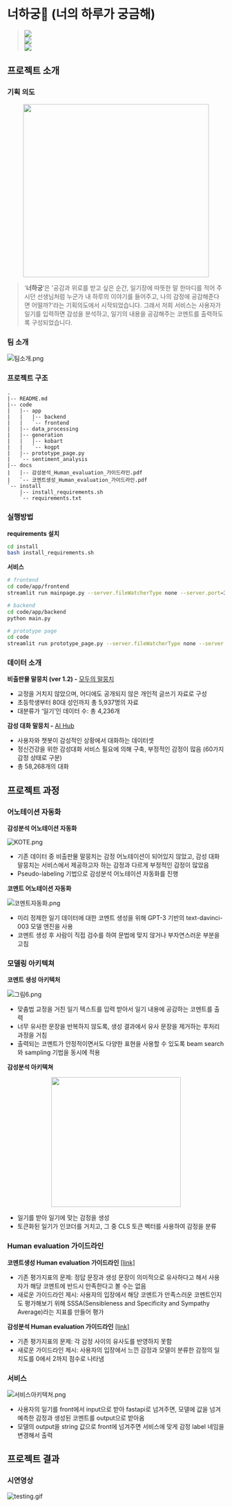 # 너하궁🌙 (너의 하루가 궁금해)  

><a href="https://www.youtube.com/watch?v=w-yj8gZ8As8&t=2s"><img src="https://img.shields.io/badge/Presentation video-F3F3F3?style=for-the-badge&logo=youtube&logoColor=fc2403"/></a>  
<a href="https://github.com/boostcampaitech4lv23nlp1/final-project-level3-nlp-04/blob/main/docs/NLP_04_%EC%9D%BC%EA%B8%B0%20%EA%B0%90%EC%84%B1%EB%B6%84%EC%84%9D%20%EB%B0%8F%20%EC%BD%94%EB%A9%98%ED%8A%B8%20%EC%83%9D%EC%84%B1%20%EC%84%9C%EB%B9%84%EC%8A%A4.pdf"><img src="https://img.shields.io/badge/Presentation (Pdf)-F3F3F3?style=for-the-badge&logo=Microsoft PowerPoint&logoColor=B7472A"/></a>  
<a href="https://github.com/boostcampaitech4lv23nlp1/final-project-level3-nlp-04/tree/main/docs"><img src="https://img.shields.io/badge/Guideline (Pdf)-F3F3F3?style=for-the-badge&logo=Google Sheets&logoColor=34A853"/></a>  
  
## 프로젝트 소개

### 기획 의도

<p align='center'><img src="assets/%25EB%2584%2588%25ED%2595%2598%25EA%25B6%2581.png" width="430" height="400"></p>

>‘**너하궁**’은 '공감과 위로를 받고 싶은 순간, 일기장에 따뜻한 말 한마디를 적어 주시던 선생님처럼 누군가 내 하루의 이야기를 들어주고, 나의 감정에 공감해준다면 어떨까?'라는 기획의도에서 시작되었습니다. 
그래서 저희 서비스는 사용자가 일기를 입력하면 감성을 분석하고, 일기의 내용을 공감해주는 코멘트를 출력하도록 구성되었습니다.

### 팀 소개

![팀소개.png](assets/team_info.png)

### 프로젝트 구조

```
.
|-- README.md
|-- code
|   |-- app
|   |   |-- backend
|   |   `-- frontend
|   |-- data_processing
|   |-- generation
|   |   |-- kobart
|   |   `-- kogpt
|   |-- prototype_page.py
|   `-- sentiment_analysis
|-- docs
|   |-- 감성분석_Human_evaluation_가이드라인.pdf
|   `-- 코멘트생성_Human_evaluation_가이드라인.pdf
`-- install
    |-- install_requirements.sh
    `-- requirements.txt
```

### 실행방법

**requirements 설치**

```bash
cd install
bash install_requirements.sh
```

**서비스**

```bash
# frontend
cd code/app/frontend
streamlit run mainpage.py --server.fileWatcherType none --server.port=30001

# backend
cd code/app/backend
python main.py

# prototype page
cd code
streamlit run prototype_page.py --server.fileWatcherType none --server.port=30001
```

### 데이터 소개

**비출판물 말뭉치 (ver 1.2) -** [모두의 말뭉치](https://corpus.korean.go.kr/request/reausetMain.do)

- 교정을 거치지 않았으며, 어디에도 공개되지 않은 개인적 글쓰기 자료로 구성
- 초등학생부터 80대 성인까지 총 5,937명의 자료
- 대분류가 ‘일기’인 데이터 수: 총 4,236개

**감성 대화 말뭉치 -** [AI Hub](https://aihub.or.kr/aihubdata/data/view.do?currMenu=115&topMenu=100&aihubDataSe=realm&dataSetSn=86)

- 사용자와 챗봇이 감성적인 상황에서 대화하는 데이터셋
- 정신건강을 위한 감성대화 서비스 필요에 의해 구축, 부정적인 감정이 많음 (60가지 감정 상태로 구분)
- 총 58,268개의 대화

## 프로젝트 과정

### 어노테이션 자동화

**감성분석 어노테이션 자동화**

![KOTE.png](assets/sentiment_annotation_process.png)

- 기존 데이터 중 비출판물 말뭉치는 감정 어노테이션이 되어있지 않았고, 감성 대화 말뭉치는 서비스에서 제공하고자 하는 감정과 다르게 부정적인 감정이 많았음
- Pseudo-labeling 기법으로 감성분석 어노테이션 자동화를 진행

**코멘트 어노테이션 자동화**

![코멘트자동화.png](assets/%25EC%25BD%2594%25EB%25A9%2598%25ED%258A%25B8%25EC%259E%2590%25EB%258F%2599%25ED%2599%2594.png)

- 미리 정제한 일기 데이터에 대한 코멘트 생성을 위해 GPT-3 기반의 text-davinci-003 모델 엔진을 사용
- 코멘트 생성 후 사람이 직접 검수를 하여 문법에 맞지 않거나 부자연스러운 부분을 고침

### 모델링 아키텍쳐

**코멘트 생성 아키텍처**

![그림6.png](assets/comment_generation_architecture.png)

- 맞춤법 교정을 거친 일기 텍스트를 입력 받아서 일기 내용에 공감하는 코멘트를 출력
- 너무 유사한 문장을 반복하지 않도록, 생성 결과에서 유사 문장을 제거하는 후처리 과정을 거침
- 출력되는 코멘트가 안정적이면서도 다양한 표현을 사용할 수 있도록 beam search와 sampling 기법을 동시에 적용

**감성분석 아키텍쳐**

<p align='center'><img src="assets/%25EA%25B0%2590%25EC%2584%25B1%25EB%25B6%2584%25EC%2584%259D_%25EC%259E%2585%25EC%25B6%259C%25EB%25A0%25A5.png" width="300" height="300"></p>

- 일기를 받아 일기에 맞는 감정을 생성
- 토큰화된 일기가 인코더를 거치고, 그 중 CLS 토큰 벡터를 사용하여 감정을 분류

### Human evaluation 가이드라인

**코멘트생성 Human evaluation 가이드라인** [[link]](https://github.com/boostcampaitech4lv23nlp1/final-project-level3-nlp-04/blob/9d706617e5fe503b55407883d58b9a5517f29972/docs/%EC%BD%94%EB%A9%98%ED%8A%B8%EC%83%9D%EC%84%B1_Human_evaluation_%EA%B0%80%EC%9D%B4%EB%93%9C%EB%9D%BC%EC%9D%B8.pdf)

- 기존 평가지표의 문제: 정답 문장과 생성 문장이 의미적으로 유사하다고 해서 사용자가 해당 코멘트에 반드시 만족한다고 볼 수는 없음
- 새로운 가이드라인 제시: 사용자의 입장에서 해당 코멘트가 만족스러운 코멘트인지도 평가해보기 위해 SSSA(Sensibleness and Specificity and Sympathy Average)라는 지표를 만들어 평가

**감성분석 Human evaluation 가이드라인** [[link]](docs/감성분석_Human_evaluation_가이드라인.pdf)

- 기존 평가지표의 문제: 각 감정 사이의 유사도를 반영하지 못함
- 새로운 가이드라인 제시: 사용자의 입장에서 느낀 감정과 모델이 분류한 감정의 일치도를 0에서 2까지 점수로 나타냄

### 서비스

![서비스아키텍쳐.png](assets/%25EC%2584%259C%25EB%25B9%2584%25EC%258A%25A4%25EC%2595%2584%25ED%2582%25A4%25ED%2585%258D%25EC%25B3%2590.png)

- 사용자의 일기를 front에서 input으로 받아 fastapi로 넘겨주면, 모델에 값을 넘겨 예측한 감정과 생성된 코멘트를 output으로 받아옴
- 모델의 output을 string 값으로 front에 넘겨주면 서비스에 맞게 감정 label 네임을 변경해서 출력

## 프로젝트 결과

### 시연영상

![testing.gif](assets/testing.gif)
